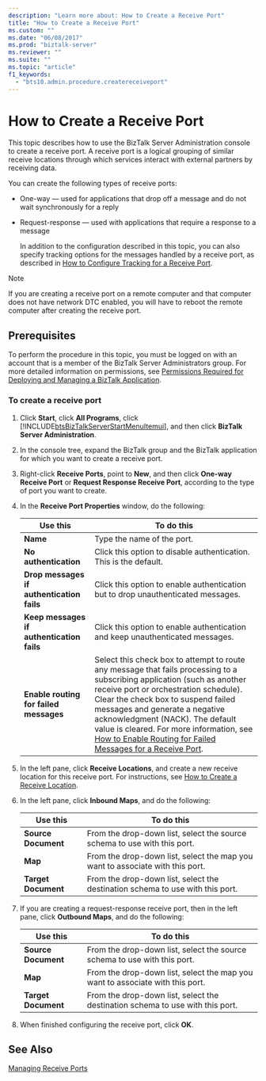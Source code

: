 ```yaml
---
description: "Learn more about: How to Create a Receive Port"
title: "How to Create a Receive Port"
ms.custom: ""
ms.date: "06/08/2017"
ms.prod: "biztalk-server"
ms.reviewer: ""
ms.suite: ""
ms.topic: "article"
f1_keywords: 
  - "bts10.admin.procedure.createreceiveport"
---
```

# How to Create a Receive Port
This topic describes how to use the BizTalk Server Administration console to create a receive port. A receive port is a logical grouping of similar receive locations through which services interact with external partners by receiving data.  

 You can create the following types of receive ports:  

- One-way — used for applications that drop off a message and do not wait synchronously for a reply  

- Request-response — used with applications that require a response to a message  

  In addition to the configuration described in this topic, you can also specify tracking options for the messages handled by a receive port, as described in [How to Configure Tracking for a Receive Port](../core/how-to-configure-tracking-for-a-receive-port.md).  

> [!NOTE]
>  If you are creating a receive port on a remote computer and that computer does not have network DTC enabled, you will have to reboot the remote computer after creating the receive port.  

## Prerequisites  
 To perform the procedure in this topic, you must be logged on with an account that is a member of the BizTalk Server Administrators group. For more detailed information on permissions, see [Permissions Required for Deploying and Managing a BizTalk Application](../core/permissions-required-for-deploying-and-managing-a-biztalk-application.md).  

### To create a receive port  

1. Click **Start**, click **All Programs**, click [!INCLUDE[btsBizTalkServerStartMenuItemui](../includes/btsbiztalkserverstartmenuitemui-md.md)], and then click **BizTalk Server Administration**.  

2. In the console tree, expand the BizTalk group and the BizTalk application for which you want to create a receive port.  

3. Right-click **Receive Ports**, point to **New**, and then click **One-way Receive Port** or **Request Response Receive Port**, according to the type of port you want to create.  

4. In the **Receive Port Properties** window, do the following:  


   |                 Use this                  |                                                                                                                                                                                                                            To do this                                                                                                                                                                                                                             |
   |-------------------------------------------|-------------------------------------------------------------------------------------------------------------------------------------------------------------------------------------------------------------------------------------------------------------------------------------------------------------------------------------------------------------------------------------------------------------------------------------------------------------------|
   |                 **Name**                  |                                                                                                                                                                                                                    Type the name of the port.                                                                                                                                                                                                                     |
   |           **No authentication**           |                                                                                                                                                                                                 Click this option to disable authentication. This is the default.                                                                                                                                                                                                 |
   | **Drop messages if authentication fails** |                                                                                                                                                                                         Click this option to enable authentication but to drop unauthenticated messages.                                                                                                                                                                                          |
   | **Keep messages if authentication fails** |                                                                                                                                                                                           Click this option to enable authentication and keep unauthenticated messages.                                                                                                                                                                                           |
   |  **Enable routing for failed messages**   | Select this check box to attempt to route any message that fails processing to a subscribing application (such as another receive port or orchestration schedule). Clear the check box to suspend failed messages and generate a negative acknowledgment (NACK). The default value is cleared. For more information, see [How to Enable Routing for Failed Messages for a Receive Port](../core/how-to-enable-routing-for-failed-messages-for-a-receive-port.md). |


5. In the left pane, click **Receive Locations**, and create a new receive location for this receive port. For instructions, see [How to Create a Receive Location](../core/how-to-create-a-receive-location.md).  

6. In the left pane, click **Inbound Maps**, and do the following:  


   |      Use this       |                                  To do this                                   |
   |---------------------|-------------------------------------------------------------------------------|
   | **Source Document** |   From the drop-down list, select the source schema to use with this port.    |
   |       **Map**       | From the drop-down list, select the map you want to associate with this port. |
   | **Target Document** | From the drop-down list, select the destination schema to use with this port. |


7. If you are creating a request-response receive port, then in the left pane, click **Outbound Maps**, and do the following:  


   |      Use this       |                                  To do this                                   |
   |---------------------|-------------------------------------------------------------------------------|
   | **Source Document** |   From the drop-down list, select the source schema to use with this port.    |
   |       **Map**       | From the drop-down list, select the map you want to associate with this port. |
   | **Target Document** | From the drop-down list, select the destination schema to use with this port. |


8. When finished configuring the receive port, click **OK**.  

## See Also  
 [Managing Receive Ports](../core/managing-receive-ports.md)

